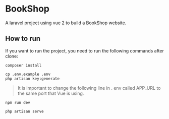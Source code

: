 # BookShop

A laravel project using vue 2 to build a BookShop website.

## How to run

If you want to run the project, you need to run the following commands after clone:

```artisan
composer install
```

```npm
cp .env.example .env
php artisan key:generate
```
> It is important to change the following line in . env called APP_URL to the same port that Vue is using.

```
npm run dev
```

```
php artisan serve
```

